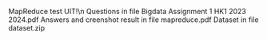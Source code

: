 MapReduce test UIT!\n
Questions in file Bigdata Assignment 1 HK1 2023 2024.pdf
Answers and creenshot result in file mapreduce.pdf
Dataset in file dataset.zip
